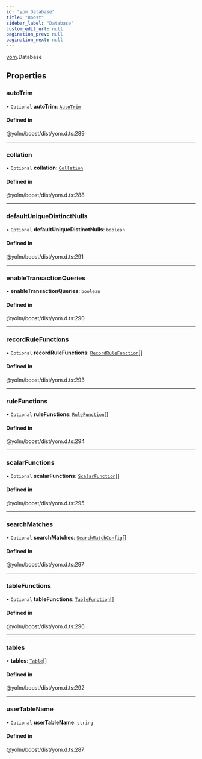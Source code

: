 ```yaml
---
id: "yom.Database"
title: "Boost"
sidebar_label: "Database"
custom_edit_url: null
pagination_prev: null
pagination_next: null
---
```


[yom](../namespaces/yom.md).Database

## Properties

### autoTrim

• `Optional` **autoTrim**: [`AutoTrim`](../namespaces/yom.md#autotrim)

#### Defined in

@yolm/boost/dist/yom.d.ts:289

___

### collation

• `Optional` **collation**: [`Collation`](../namespaces/yom.md#collation)

#### Defined in

@yolm/boost/dist/yom.d.ts:288

___

### defaultUniqueDistinctNulls

• `Optional` **defaultUniqueDistinctNulls**: `boolean`

#### Defined in

@yolm/boost/dist/yom.d.ts:291

___

### enableTransactionQueries

• **enableTransactionQueries**: `boolean`

#### Defined in

@yolm/boost/dist/yom.d.ts:290

___

### recordRuleFunctions

• `Optional` **recordRuleFunctions**: [`RecordRuleFunction`](yom.RecordRuleFunction.md)[]

#### Defined in

@yolm/boost/dist/yom.d.ts:293

___

### ruleFunctions

• `Optional` **ruleFunctions**: [`RuleFunction`](yom.RuleFunction.md)[]

#### Defined in

@yolm/boost/dist/yom.d.ts:294

___

### scalarFunctions

• `Optional` **scalarFunctions**: [`ScalarFunction`](yom.ScalarFunction.md)[]

#### Defined in

@yolm/boost/dist/yom.d.ts:295

___

### searchMatches

• `Optional` **searchMatches**: [`SearchMatchConfig`](yom.SearchMatchConfig.md)[]

#### Defined in

@yolm/boost/dist/yom.d.ts:297

___

### tableFunctions

• `Optional` **tableFunctions**: [`TableFunction`](yom.TableFunction.md)[]

#### Defined in

@yolm/boost/dist/yom.d.ts:296

___

### tables

• **tables**: [`Table`](yom.Table.md)[]

#### Defined in

@yolm/boost/dist/yom.d.ts:292

___

### userTableName

• `Optional` **userTableName**: `string`

#### Defined in

@yolm/boost/dist/yom.d.ts:287
